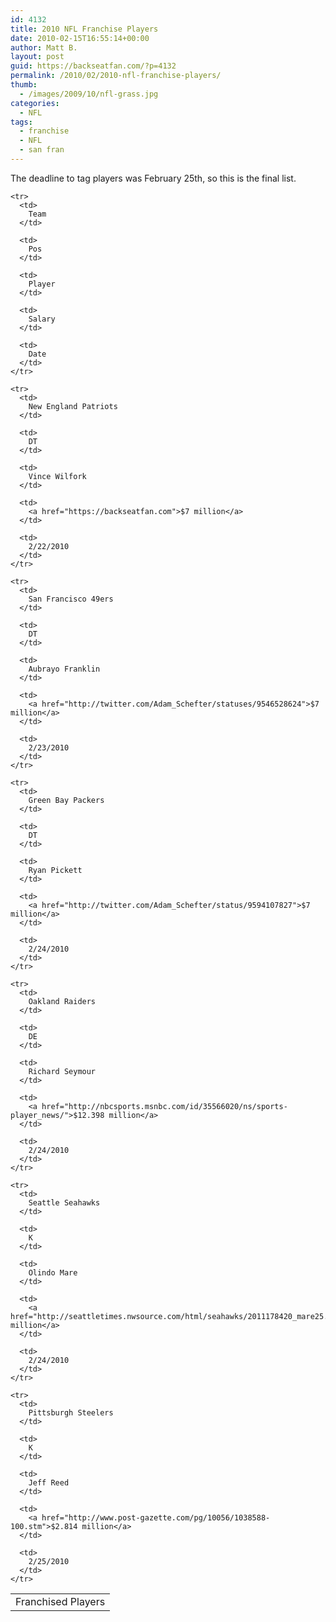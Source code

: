 ```yaml
---
id: 4132
title: 2010 NFL Franchise Players
date: 2010-02-15T16:55:14+00:00
author: Matt B.
layout: post
guid: https://backseatfan.com/?p=4132
permalink: /2010/02/2010-nfl-franchise-players/
thumb:
  - /images/2009/10/nfl-grass.jpg
categories:
  - NFL
tags:
  - franchise
  - NFL
  - san fran
---
```


<div class="entry">
  <p>
    The deadline to tag players was February 25th, so this is the final list.
  </p>

  <table border="0">
    <tr>
      <td colspan="5">
        Franchised Players
      </td>
    </tr>

    <tr>
      <td>
        Team
      </td>

      <td>
        Pos
      </td>

      <td>
        Player
      </td>

      <td>
        Salary
      </td>

      <td>
        Date
      </td>
    </tr>

    <tr>
      <td>
        New England Patriots
      </td>

      <td>
        DT
      </td>

      <td>
        Vince Wilfork
      </td>

      <td>
        <a href="https://backseatfan.com">$7 million</a>
      </td>

      <td>
        2/22/2010
      </td>
    </tr>

    <tr>
      <td>
        San Francisco 49ers
      </td>

      <td>
        DT
      </td>

      <td>
        Aubrayo Franklin
      </td>

      <td>
        <a href="http://twitter.com/Adam_Schefter/statuses/9546528624">$7 million</a>
      </td>

      <td>
        2/23/2010
      </td>
    </tr>

    <tr>
      <td>
        Green Bay Packers
      </td>

      <td>
        DT
      </td>

      <td>
        Ryan Pickett
      </td>

      <td>
        <a href="http://twitter.com/Adam_Schefter/status/9594107827">$7 million</a>
      </td>

      <td>
        2/24/2010
      </td>
    </tr>

    <tr>
      <td>
        Oakland Raiders
      </td>

      <td>
        DE
      </td>

      <td>
        Richard Seymour
      </td>

      <td>
        <a href="http://nbcsports.msnbc.com/id/35566020/ns/sports-player_news/">$12.398 million</a>
      </td>

      <td>
        2/24/2010
      </td>
    </tr>

    <tr>
      <td>
        Seattle Seahawks
      </td>

      <td>
        K
      </td>

      <td>
        Olindo Mare
      </td>

      <td>
        <a href="http://seattletimes.nwsource.com/html/seahawks/2011178420_mare25.html">$2.814 million</a>
      </td>

      <td>
        2/24/2010
      </td>
    </tr>

    <tr>
      <td>
        Pittsburgh Steelers
      </td>

      <td>
        K
      </td>

      <td>
        Jeff Reed
      </td>

      <td>
        <a href="http://www.post-gazette.com/pg/10056/1038588-100.stm">$2.814 million</a>
      </td>

      <td>
        2/25/2010
      </td>
    </tr>
  </table>
</div>
